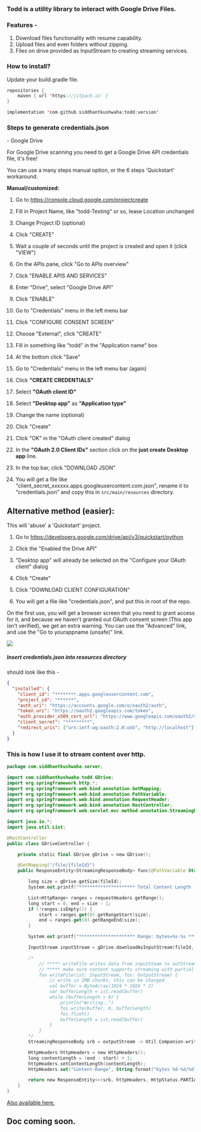 ### Todd is a utility library to interact with Google Drive Files.

### Features -

1.  Download files functionality with resume capability.
2.  Upload files and even folders without zipping.
3.  Files on drive provided as InputStream to creating streaming services.

### How to install?

Update your build.gradle file.

```kotlin
repositories {
    maven { url 'https://jitpack.io' }
}

implementation 'com.github.siddhantkushwaha:todd:version'
```

### Steps to generate credentials.json

\-  Google Drive

For Google Drive scanning you need to get a Google Drive API credentials file, it's free!

You can use a many steps manual option, or the 6 steps 'Quickstart' workaround.

**Manual/customized:**

1. Go to https://console.cloud.google.com/projectcreate

2. Fill in Project Name, like "todd-Testing" or so, lease Location unchanged

3. Change Project ID (optional)

4. Click "CREATE"

5. Wait a couple of seconds until the project is created and open it (click "VIEW")

6. On the APIs pane, click "Go to APIs overview"

7. Click "ENABLE APIS AND SERVICES"

8. Enter "Drive", select "Google Drive API"

9. Click "ENABLE"

10. Go to "Credentials" menu in the left menu bar

11. Click "CONFIGURE CONSENT SCREEN"

12. Choose "External", click "CREATE"

13. Fill in something like "todd" in the "Application name" box

14. At the bottom click "Save"

15. Go to "Credentials" menu in the left menu bar (again)

16. Click **"CREATE CREDENTIALS"**

17. Select **"OAuth client ID"**

18. Select **"Desktop app"** as **"Application type"**

19. Change the name (optional)

20. Click "Create"

21. Click "OK" in the "OAuth client created" dialog

22. In the **"OAuth 2.0 Client IDs"** section click on the **just create Desktop app** line.

23. In the top bar, click "DOWNLOAD JSON"

24. You will get a file like "client_secret_xxxxxx.apps.googleusercontent.com.json", rename it to "credentials.json" and copy this in `src/main/resources` directory.



## Alternative method (easier):

This will 'abuse' a 'Quickstart' project.

1. Go to https://developers.google.com/drive/api/v3/quickstart/python

2. Click the "Enabled the Drive API"

3. "Desktop app" will already be selected on the "Configure your OAuth client" dialog

4. Click "Create"

5. Click "DOWNLOAD CLIENT CONFIGURATION"

6. You will get a file like "credentials.json", and put this in root of the repo.

 

On the first use, you will get a browser screen that you need to grant access for it, and because we haven't granted out OAuth consent screen (This app isn't verified), we get an extra warning. You can use the "Advanced" link, and use the "Go to yourappname (unsafe)" link.

 ![](https://i.imgur.com/D3JFAoX.png)

##### Insert credentials.json into resources directory

should look like this -

```json
{
  "installed": {
    "client_id": "********.apps.googleusercontent.com",
    "project_id": "******",
    "auth_uri": "https://accounts.google.com/o/oauth2/auth",
    "token_uri": "https://oauth2.googleapis.com/token",
    "auth_provider_x509_cert_url": "https://www.googleapis.com/oauth2/v1/certs",
    "client_secret": "*********",
    "redirect_uris": ["urn:ietf:wg:oauth:2.0:oob", "http://localhost"]
  }
}
```

### This is how I use it to stream content over http.

```kotlin
package com.siddhantkushwaha.server;

import com.siddhantkushwaha.todd.GDrive;
import org.springframework.http.*;
import org.springframework.web.bind.annotation.GetMapping;
import org.springframework.web.bind.annotation.PathVariable;
import org.springframework.web.bind.annotation.RequestHeader;
import org.springframework.web.bind.annotation.RestController;
import org.springframework.web.servlet.mvc.method.annotation.StreamingResponseBody;

import java.io.*;
import java.util.List;

@RestController
public class GDriveController {

    private static final GDrive gDrive = new GDrive();

    @GetMapping("/file/{fileId}")
    public ResponseEntity<StreamingResponseBody> func(@PathVariable String fileId, @RequestHeader() HttpHeaders requestHeaders) throws FileNotFoundException {

        long size = gDrive.getSize(fileId);
        System.out.printf("********************* Total Content Length - %s *********************", size);

        List<HttpRange> ranges = requestHeaders.getRange();
        long start = 0, end = size - 1;
        if (!ranges.isEmpty()) {
            start = ranges.get(0).getRangeStart(size);
            end = ranges.get(0).getRangeEnd(size);
        }

        System.out.printf("********************* Range: bytes=%s-%s *********************", start, end);

        InputStream inputStream = gDrive.downloadAsInputStream(fileId, start, end);

        /*
            // ***** writeFile writes data from inputSteam to outStream only when requested by client ******
            // ***** make sure content supports streaming with partial data ******
            fun writeFile(ist: InputStream, fos: OutputStream) {
                // write in 2MB chunks, this can be changed
                val buffer = ByteArray(1024 * 1024 * 2)
                var bufferLength = ist.read(buffer)
                while (bufferLength > 0) {
                    println("Writing..")
                    fos.write(buffer, 0, bufferLength)
                    fos.flush()
                    bufferLength = ist.read(buffer)
                }
            }
        */
        StreamingResponseBody srb = outputStream -> Util.Companion.writeFile(inputStream, outputStream);

        HttpHeaders httpHeaders = new HttpHeaders();
        long contentLength = (end - start) + 1;
        httpHeaders.setContentLength(contentLength);
        httpHeaders.set("Content-Range", String.format("bytes %d-%d/%d", start, end, size));

        return new ResponseEntity<>(srb, httpHeaders, HttpStatus.PARTIAL_CONTENT);
    }
}
```

[Also available here.](https://gist.github.com/siddhantkushwaha/ba973430d61ffcf5fa7d9d19471d9675)

## Doc coming soon.
